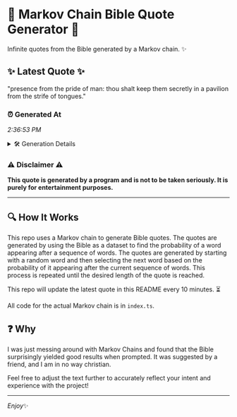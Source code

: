 # 📖 Markov Chain Bible Quote Generator 📖

Infinite quotes from the Bible generated by a Markov chain. ✨

## ✨ Latest Quote ✨
"presence from the pride of man: thou shalt keep them secretly in a pavilion from the strife of tongues."

### ⏰ Generated At
*2:36:53 PM*

<details>
    <summary>🛠️ Generation Details</summary>
    <p>
        <strong>🌱 Seed:</strong> presence<br>
        <strong>🔄 Iterations:</strong> 18<br>
        <strong>📜 Context History:</strong><br>[ presence ]: from<br>[ presence, from ]: the<br>[ presence, from, the ]: pride<br>[ presence, from, the, pride ]: of<br>[ presence, from, the, pride, of ]: man:<br>[ presence, from, the, pride, of, man: ]: thou<br>[ from, the, pride, of, man:, thou ]: shalt<br>[ the, pride, of, man:, thou, shalt ]: keep<br>[ pride, of, man:, thou, shalt, keep ]: them<br>[ of, man:, thou, shalt, keep, them ]: secretly<br>[ man:, thou, shalt, keep, them, secretly ]: in<br>[ thou, shalt, keep, them, secretly, in ]: a<br>[ shalt, keep, them, secretly, in, a ]: pavilion<br>[ keep, them, secretly, in, a, pavilion ]: from<br>[ them, secretly, in, a, pavilion, from ]: the<br>[ secretly, in, a, pavilion, from, the ]: strife<br>[ in, a, pavilion, from, the, strife ]: of<br>[ a, pavilion, from, the, strife, of ]: tongues.<br>
    </p>
</details>

### ⚠️ Disclaimer ⚠️
**This quote is generated by a program and is not to be taken seriously. It is purely for entertainment purposes.**

---

## 🔍 How It Works

This repo uses a Markov chain to generate Bible quotes. The quotes are generated by using the Bible as a dataset to find the probability of a word appearing after a sequence of words. The quotes are generated by starting with a random word and then selecting the next word based on the probability of it appearing after the current sequence of words. This process is repeated until the desired length of the quote is reached.

This repo will update the latest quote in this README every 10 minutes. ⏳

All code for the actual Markov chain is in `index.ts`.

## ❓ Why

I was just messing around with Markov Chains and found that the Bible surprisingly yielded good results when prompted. 
It was suggested by a friend, and I am in no way christian.

Feel free to adjust the text further to accurately reflect your intent and experience with the project!

---

*Enjoy*✨
